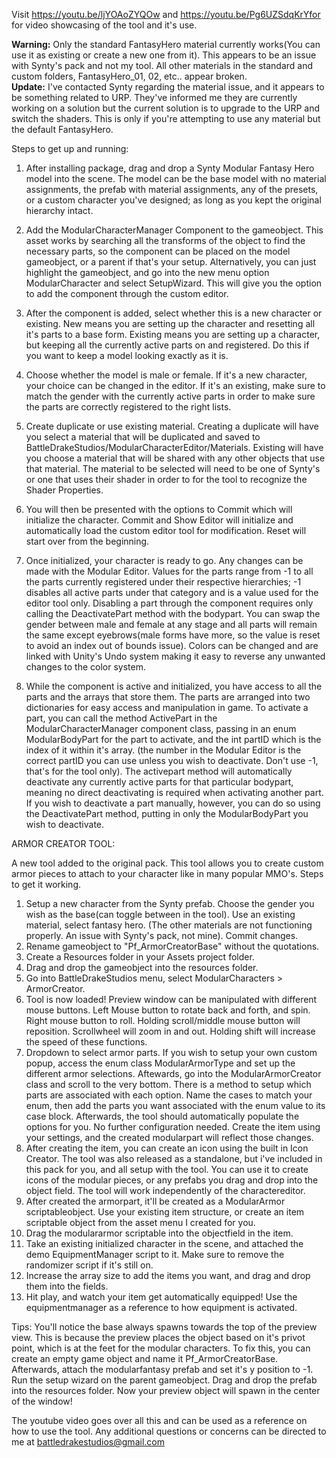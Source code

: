 Visit https://youtu.be/ljYOAoZYQOw and https://youtu.be/Pg6UZSdqKrYfor for video showcasing of the tool and it's use.

<b>Warning:</b> Only the standard FantasyHero material currently works(You can use it as existing or create a new one from it). This appears to be an issue with Synty's pack and not my tool. All other materials in the standard and custom folders, FantasyHero_01, 02, etc.. appear broken.
<br><b>Update:</b> I've contacted Synty regarding the material issue, and it appears to be something related to URP. They've informed me they are currently working on a solution but the current solution is to upgrade to the URP and switch the shaders. This is only if you're attempting to use any material but the default FantasyHero.

Steps to get up and running:

1. After installing package, drag and drop a Synty Modular Fantasy Hero model into the scene. 
The model can be the base model with no material assignments, the prefab with material assignments, any of the presets, or a custom character you've designed;
as long as you kept the original hierarchy intact.

2. Add the ModularCharacterManager Component to the gameobject. This asset works by searching all the transforms of the object to find the necessary parts, 
so the component can be placed on the model gameobject, or a parent if that's your setup. 
Alternatively, you can just highlight the gameobject, and go into the new menu option ModularCharacter and select SetupWizard. 
This will give you the option to add the component through the custom editor.

3. After the component is added, select whether this is a new character or existing. New means you are setting up the character and resetting all it's parts to a base form. 
Existing means you are setting up a character, but keeping all the currently active parts on and registered. Do this if you want to keep a model looking exactly as it is.

4. Choose whether the model is male or female. If it's a new character, your choice can be changed in the editor. 
If it's an existing, make sure to match the gender with the currently active parts in order to make sure the parts are correctly registered to the right lists.

5. Create duplicate or use existing material. Creating a duplicate will have you select a material that will be duplicated and saved to BattleDrakeStudios/ModularCharacterEditor/Materials.
Existing will have you choose a material that will be shared with any other objects that use that material. 
The material to be selected will need to be one of Synty's or one that uses their shader in order to for the tool to recognize the Shader Properties.

7. You will then be presented with the options to Commit which will initialize the character. 
Commit and Show Editor will initialize and automatically load the custom editor tool for modification. 
Reset will start over from the beginning.

8. Once initialized, your character is ready to go. Any changes can be made with the Modular Editor.
Values for the parts range from -1 to all the parts currently registered under their respective hierarchies;
-1 disables all active parts under that category and is a value used for the editor tool only. Disabling a part through the component requires only calling the DeactivatePart method with the bodypart.
You can swap the gender between male and female at any stage and all parts will remain the same except eyebrows(male forms have more, so the value is reset to avoid an index out of bounds issue).
Colors can be changed and are linked with Unity's Undo system making it easy to reverse any unwanted changes to the color system.

9. While the component is active and initialized, you have access to all the parts and the arrays that store them. 
The parts are arranged into two dictionaries for easy access and manipulation in game.
To activate a part, you can call the method ActivePart in the ModularCharacterManager component class, passing in an enum ModularBodyPart for the part to activate, and the int partID which is the index of it within it's array.
(the number in the Modular Editor is the correct partID you can use unless you wish to deactivate. Don't use -1, that's for the tool only).
The activepart method will automatically deactivate any currently active parts for that particular bodypart, meaning no direct deactivating is required when activating another part. 
If you wish to deactivate a part manually, however, you can do so using the DeactivatePart method, putting in only the ModularBodyPart you wish to deactivate.

ARMOR CREATOR TOOL:

A new tool added to the original pack. This tool allows you to create custom armor pieces to attach to your character like in many popular MMO's. Steps to get it working.

1. Setup a new character from the Synty prefab. Choose the gender you wish as the base(can toggle between in the tool). Use an existing material, select fantasy hero.
(The other materials are not functioning properly. An issue with Synty's pack, not mine). Commit changes.
2. Rename gameobject to "Pf_ArmorCreatorBase" without the quotations.
3. Create a Resources folder in your Assets project folder.
4. Drag and drop the gameobject into the resources folder.
5. Go into BattleDrakeStudios menu, select ModularCharacters > ArmorCreator.
6. Tool is now loaded! Preview window can be manipulated with different mouse buttons. Left Mouse button to rotate back and forth, and spin. Right mouse button to roll.
Holding scroll/middle mouse button will reposition. Scrollwheel will zoom in and out. Holding shift will increase the speed of these functions.
7. Dropdown to select armor parts. If you wish to setup your own custom popup, access the enum class ModularArmorType and set up the different armor selections. Aftewards,
go into the ModularArmorCreator class and scroll to the very bottom. There is a method to setup which parts are associated with each option. Name the cases to match your enum,
then add the parts you want associated with the enum value to its case block.
Afterwards, the tool should automatically populate the options for you. No further configuration needed. Create the item using your settings, and the created modularpart will reflect those changes.
8. After creating the item, you can create an icon using the built in Icon Creator. The tool was also released as a standalone, but i've included in this pack for you, and all setup with the tool.
You can use it to create icons of the modular pieces, or any prefabs you drag and drop into the object field. The tool will work independently of the charactereditor.
9. After created the armorpart, it'll be created as a ModularArmor scriptableobject. Use your existing item structure, or create an item scriptable object from the asset menu I created for you.
10. Drag the modulararmor scriptable into the objectfield in the item.
11. Take an existing initialized character in the scene, and attached the demo EquipmentManager script to it. Make sure to remove the randomizer script if it's still on.
12. Increase the array size to add the items you want, and drag and drop them into the fields.
13. Hit play, and watch your item get automatically equipped! Use the equipmentmanager as a reference to how equipment is activated.

Tips: You'll notice the base always spawns towards the top of the preview view. This is because the preview places the object based on it's privot point, which is at the feet for the modular characters.
To fix this, you can create an empty game object and name it Pf_ArmorCreatorBase. Afterwards, attach the modularfantasy prefab and set it's y position to -1. Run the setup wizard on the parent gameobject.
Drag and drop the prefab into the resources folder. Now your preview object will spawn in the center of the window!

The youtube video goes over all this and can be used as a reference on how to use the tool. Any additional questions or concerns can be directed to me at battledrakestudios@gmail.com
